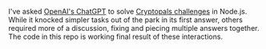 I've asked [OpenAI's ChatGPT](https://chat.openai.com) to solve [Cryptopals challenges](https://cryptopals.com) in Node.js. While it knocked simpler tasks out of the park in its first answer, others required more of a discussion, fixing and piecing multiple answers together. The code in this repo is working final result of these interactions.
